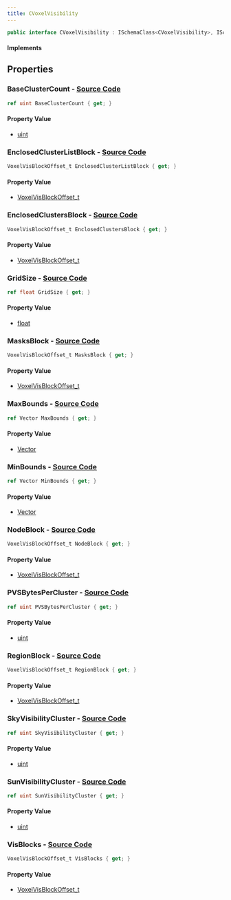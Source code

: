 ```yaml
---
title: CVoxelVisibility
---
```


```csharp
public interface CVoxelVisibility : ISchemaClass<CVoxelVisibility>, ISchemaField, ISchemaClass, INativeHandle
```

#### Implements

## Properties

### **BaseClusterCount** - [Source Code](https://github.com/swiftly-solution/swiftlys2/blob/main/managed/src/SwiftlyS2.Generated/Schemas/Interfaces/CVoxelVisibility.cs#L16)

```csharp
ref uint BaseClusterCount { get; }
```

#### Property Value

- [uint](https://learn.microsoft.com/dotnet/api/system.uint32)

### **EnclosedClusterListBlock** - [Source Code](https://github.com/swiftly-solution/swiftlys2/blob/main/managed/src/SwiftlyS2.Generated/Schemas/Interfaces/CVoxelVisibility.cs#L34)

```csharp
VoxelVisBlockOffset_t EnclosedClusterListBlock { get; }
```

#### Property Value

- [VoxelVisBlockOffset_t](/docs/api/shared/schemadefinitions/voxelvisblockoffset_t)

### **EnclosedClustersBlock** - [Source Code](https://github.com/swiftly-solution/swiftlys2/blob/main/managed/src/SwiftlyS2.Generated/Schemas/Interfaces/CVoxelVisibility.cs#L36)

```csharp
VoxelVisBlockOffset_t EnclosedClustersBlock { get; }
```

#### Property Value

- [VoxelVisBlockOffset_t](/docs/api/shared/schemadefinitions/voxelvisblockoffset_t)

### **GridSize** - [Source Code](https://github.com/swiftly-solution/swiftlys2/blob/main/managed/src/SwiftlyS2.Generated/Schemas/Interfaces/CVoxelVisibility.cs#L24)

```csharp
ref float GridSize { get; }
```

#### Property Value

- [float](https://learn.microsoft.com/dotnet/api/system.single)

### **MasksBlock** - [Source Code](https://github.com/swiftly-solution/swiftlys2/blob/main/managed/src/SwiftlyS2.Generated/Schemas/Interfaces/CVoxelVisibility.cs#L38)

```csharp
VoxelVisBlockOffset_t MasksBlock { get; }
```

#### Property Value

- [VoxelVisBlockOffset_t](/docs/api/shared/schemadefinitions/voxelvisblockoffset_t)

### **MaxBounds** - [Source Code](https://github.com/swiftly-solution/swiftlys2/blob/main/managed/src/SwiftlyS2.Generated/Schemas/Interfaces/CVoxelVisibility.cs#L22)

```csharp
ref Vector MaxBounds { get; }
```

#### Property Value

- [Vector](/docs/api/shared/natives/vector)

### **MinBounds** - [Source Code](https://github.com/swiftly-solution/swiftlys2/blob/main/managed/src/SwiftlyS2.Generated/Schemas/Interfaces/CVoxelVisibility.cs#L20)

```csharp
ref Vector MinBounds { get; }
```

#### Property Value

- [Vector](/docs/api/shared/natives/vector)

### **NodeBlock** - [Source Code](https://github.com/swiftly-solution/swiftlys2/blob/main/managed/src/SwiftlyS2.Generated/Schemas/Interfaces/CVoxelVisibility.cs#L30)

```csharp
VoxelVisBlockOffset_t NodeBlock { get; }
```

#### Property Value

- [VoxelVisBlockOffset_t](/docs/api/shared/schemadefinitions/voxelvisblockoffset_t)

### **PVSBytesPerCluster** - [Source Code](https://github.com/swiftly-solution/swiftlys2/blob/main/managed/src/SwiftlyS2.Generated/Schemas/Interfaces/CVoxelVisibility.cs#L18)

```csharp
ref uint PVSBytesPerCluster { get; }
```

#### Property Value

- [uint](https://learn.microsoft.com/dotnet/api/system.uint32)

### **RegionBlock** - [Source Code](https://github.com/swiftly-solution/swiftlys2/blob/main/managed/src/SwiftlyS2.Generated/Schemas/Interfaces/CVoxelVisibility.cs#L32)

```csharp
VoxelVisBlockOffset_t RegionBlock { get; }
```

#### Property Value

- [VoxelVisBlockOffset_t](/docs/api/shared/schemadefinitions/voxelvisblockoffset_t)

### **SkyVisibilityCluster** - [Source Code](https://github.com/swiftly-solution/swiftlys2/blob/main/managed/src/SwiftlyS2.Generated/Schemas/Interfaces/CVoxelVisibility.cs#L26)

```csharp
ref uint SkyVisibilityCluster { get; }
```

#### Property Value

- [uint](https://learn.microsoft.com/dotnet/api/system.uint32)

### **SunVisibilityCluster** - [Source Code](https://github.com/swiftly-solution/swiftlys2/blob/main/managed/src/SwiftlyS2.Generated/Schemas/Interfaces/CVoxelVisibility.cs#L28)

```csharp
ref uint SunVisibilityCluster { get; }
```

#### Property Value

- [uint](https://learn.microsoft.com/dotnet/api/system.uint32)

### **VisBlocks** - [Source Code](https://github.com/swiftly-solution/swiftlys2/blob/main/managed/src/SwiftlyS2.Generated/Schemas/Interfaces/CVoxelVisibility.cs#L40)

```csharp
VoxelVisBlockOffset_t VisBlocks { get; }
```

#### Property Value

- [VoxelVisBlockOffset_t](/docs/api/shared/schemadefinitions/voxelvisblockoffset_t)

